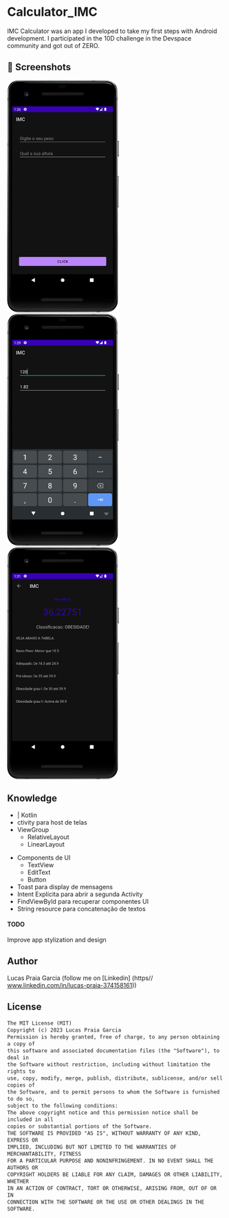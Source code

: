 # Calculator_IMC
IMC Calculator was an app I developed to take my first steps with Android development. I participated in the 10D challenge in the Devspace community and got out of ZERO.

## :camera_flash: Screenshots
<!-- You can add more screenshots here if you like -->
<img src="/result/Screenshot_1_2023.png" width="260">&emsp;<img src="/result/Screenshot_2_2023.png" width="260">&emsp;<img src="/result/Screenshot_3_2023.png" width="260">

## Knowledge 
* | Kotlin
* ctivity para host de telas
* ViewGroup
  * RelativeLayout
  * LinearLayout
- Components de UI
  - TextView
  - EditText
  - Button
- Toast para display de mensagens
- Intent Explícita para abrir a segunda Activity
- FindViewById para recuperar componentes UI
- String resource para concatenação de textos

#### TODO
Improve app stylization and design

## Author
Lucas Praia Garcia (follow me on [Linkedin] (https// www.linkedin.com/in/lucas-praia-374158161))
## License
```
The MIT License (MIT)
Copyright (c) 2023 Lucas Praia Garcia
Permission is hereby granted, free of charge, to any person obtaining a copy of
this software and associated documentation files (the "Software"), to deal in
the Software without restriction, including without limitation the rights to
use, copy, modify, merge, publish, distribute, sublicense, and/or sell copies of
the Software, and to permit persons to whom the Software is furnished to do so,
subject to the following conditions:
The above copyright notice and this permission notice shall be included in all
copies or substantial portions of the Software.
THE SOFTWARE IS PROVIDED "AS IS", WITHOUT WARRANTY OF ANY KIND, EXPRESS OR
IMPLIED, INCLUDING BUT NOT LIMITED TO THE WARRANTIES OF MERCHANTABILITY, FITNESS
FOR A PARTICULAR PURPOSE AND NONINFRINGEMENT. IN NO EVENT SHALL THE AUTHORS OR
COPYRIGHT HOLDERS BE LIABLE FOR ANY CLAIM, DAMAGES OR OTHER LIABILITY, WHETHER
IN AN ACTION OF CONTRACT, TORT OR OTHERWISE, ARISING FROM, OUT OF OR IN
CONNECTION WITH THE SOFTWARE OR THE USE OR OTHER DEALINGS IN THE SOFTWARE.
